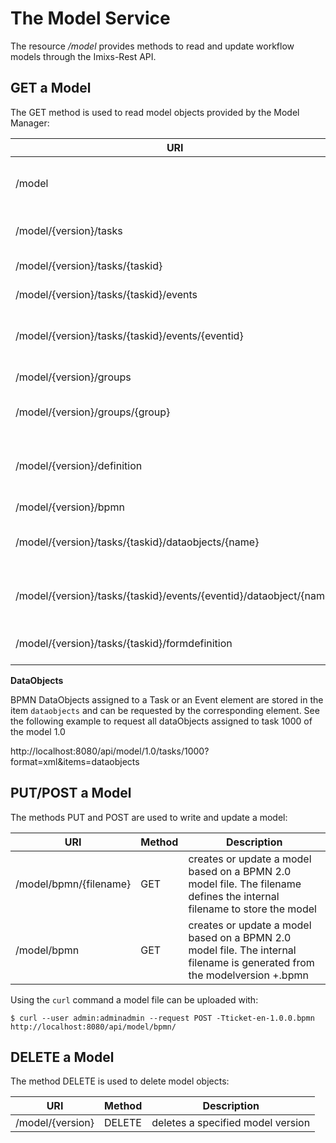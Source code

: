 # The Model Service

The resource _/model_ provides methods to read and update workflow models through the Imixs-Rest API.

## GET a Model

The GET method is used to read model objects provided by the Model Manager:

| URI                                                                | Method | Description                                                                                          |
| ------------------------------------------------------------------ | ------ | ---------------------------------------------------------------------------------------------------- |
| /model                                                             | GET    | a list of model versions provided by the workflow instance                                           |
| /model/{version}/tasks                                             | GET    | all tasks of a specific model version                                                                |
| /model/{version}/tasks/{taskid}                                    | GET    | a task identified by its taskID                                                                      |
| /model/{version}/tasks/{taskid}/events                             | GET    | all events assigned to a specific task.                                                              |
| /model/{version}/tasks/{taskid}/events/{eventid}                   | GET    | a event assigned to a specific task identified by its eventID.                                       |
| /model/{version}/groups                                            | GET    | a collection of all workflow groups                                                                  |
| /model/{version}/groups/{group}                                    | GET    | all tasks of a specific workflow group                                                               |
| /model/{version}/definition                                        | GET    | the model definition containing general model information (e.g.$ModelVersion, Actors, Plugins, ...). |
| /model/{version}/bpmn                                              | GET    | BPMN source file                                                                                     |
| /model/{version}/tasks/{taskid}/dataobjects/{name}                 | GET    | the content of a dataObject by name assigned to a BPMN task                                          |
| /model/{version}/tasks/{taskid}/events/{eventid}/dataobject/{name} | GET    | the content of a dataObject by name assigned to a BPMN event                                         |
| /model/{version}/tasks/{taskid}/formdefinition                     | GET    | the form definition assigned to a BPMN task                                                          |

**DataObjects**

BPMN DataObjects assigned to a Task or an Event element are stored in the item `dataobjects` and can be requested by the corresponding element. See the following example to request all dataObjects assigned to task 1000 of the model 1.0

http://localhost:8080/api/model/1.0/tasks/1000?format=xml&items=dataobjects

## PUT/POST a Model

The methods PUT and POST are used to write and update a model:

| URI                    | Method | Description                                                                                                               |
| ---------------------- | ------ | ------------------------------------------------------------------------------------------------------------------------- |
| /model/bpmn/{filename} | GET    | creates or update a model based on a BPMN 2.0 model file. The filename defines the internal filename to store the model   |
| /model/bpmn            | GET    | creates or update a model based on a BPMN 2.0 model file. The internal filename is generated from the modelversion +.bpmn |

Using the `curl` command a model file can be uploaded with:

```
$ curl --user admin:adminadmin --request POST -Tticket-en-1.0.0.bpmn http://localhost:8080/api/model/bpmn/
```

## DELETE a Model

The method DELETE is used to delete model objects:

| URI              | Method | Description                       |
| ---------------- | ------ | --------------------------------- |
| /model/{version} | DELETE | deletes a specified model version |
